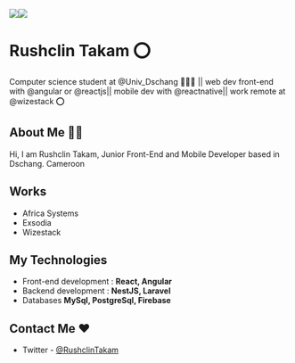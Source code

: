 <p>
  <a href="https://twitter.com/RushclinTakam" target="_blank" rel="noreferrer"><img
src="https://img.shields.io/twitter/follow/RushclinTakam?logo=twitter&style=for-the-badge&color=0891b2&labelColor=1c1917"
/></a><a href="https://www.github.com/Rushclin" target="_blank" rel="noreferrer"><img
src="https://img.shields.io/github/followers/Rushclin?logo=github&style=for-the-badge&color=0891b2&labelColor=1c1917" /></a>
</p>

# Rushclin Takam ⭕️

Computer science student at @Univ_Dschang 👨‍💻🚧 || web dev front-end with @angular or @reactjs|| mobile dev with @reactnative|| work remote at @wizestack ⭕

## About Me 🧑‍💻️

Hi, I am Rushclin Takam, Junior Front-End and Mobile Developer based in Dschang. Cameroon

## Works

- Africa Systems
- Exsodia
- Wizestack

## My Technologies

- Front-end development : **React, Angular**
- Backend development : **NestJS, Laravel**
- Databases **MySql, PostgreSql, Firebase**

## Contact Me ♥️

- Twitter - [@RushclinTakam](https://twitter.com/RushclinTakam)
